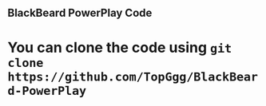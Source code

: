 ## BlackBeard PowerPlay Code

# You can clone the code using `git clone https://github.com/TopGgg/BlackBeard-PowerPlay`